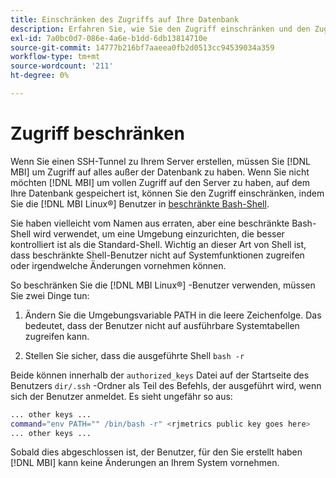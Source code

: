 ```yaml
---
title: Einschränken des Zugriffs auf Ihre Datenbank
description: Erfahren Sie, wie Sie den Zugriff einschränken und den Zugriff auf den Server beschränken können, auf dem sich Ihre Datenbank befindet.
exl-id: 7a0bc0d7-086e-4a6e-b1dd-6db13814710e
source-git-commit: 14777b216bf7aaeea0fb2d0513cc94539034a359
workflow-type: tm+mt
source-wordcount: '211'
ht-degree: 0%

---
```


# Zugriff beschränken

Wenn Sie einen SSH-Tunnel zu Ihrem Server erstellen, müssen Sie [!DNL MBI] um Zugriff auf alles außer der Datenbank zu haben. Wenn Sie nicht möchten [!DNL MBI] um vollen Zugriff auf den Server zu haben, auf dem Ihre Datenbank gespeichert ist, können Sie den Zugriff einschränken, indem Sie die [!DNL MBI Linux®] Benutzer in [beschränkte Bash-Shell](https://www.gnu.org/software/bash/manual/html_node/The-Restricted-Shell.html).

Sie haben vielleicht vom Namen aus erraten, aber eine beschränkte Bash-Shell wird verwendet, um eine Umgebung einzurichten, die besser kontrolliert ist als die Standard-Shell. Wichtig an dieser Art von Shell ist, dass beschränkte Shell-Benutzer nicht auf Systemfunktionen zugreifen oder irgendwelche Änderungen vornehmen können.

So beschränken Sie die [!DNL MBI Linux®] -Benutzer verwenden, müssen Sie zwei Dinge tun:

1. Ändern Sie die Umgebungsvariable PATH in die leere Zeichenfolge. Das bedeutet, dass der Benutzer nicht auf ausführbare Systemtabellen zugreifen kann.

1. Stellen Sie sicher, dass die ausgeführte Shell `bash -r`

Beide können innerhalb der `authorized_keys` Datei auf der Startseite des Benutzers `dir/.ssh` -Ordner als Teil des Befehls, der ausgeführt wird, wenn sich der Benutzer anmeldet. Es sieht ungefähr so aus:

```bash
... other keys ...
command="env PATH="" /bin/bash -r" <rjmetrics public key goes here>
... other keys ...
```

Sobald dies abgeschlossen ist, der Benutzer, für den Sie erstellt haben [!DNL MBI] kann keine Änderungen an Ihrem System vornehmen.

